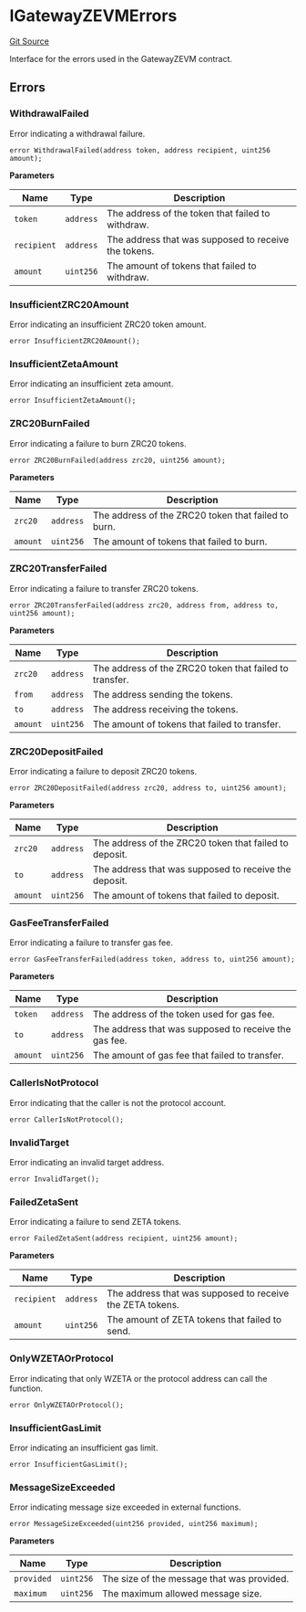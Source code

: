 # IGatewayZEVMErrors
[Git Source](https://github.com/zeta-chain/protocol-contracts/blob/main/v2/contracts/zevm/interfaces/IGatewayZEVM.sol)

Interface for the errors used in the GatewayZEVM contract.


## Errors
### WithdrawalFailed
Error indicating a withdrawal failure.


```solidity
error WithdrawalFailed(address token, address recipient, uint256 amount);
```

**Parameters**

|Name|Type|Description|
|----|----|-----------|
|`token`|`address`|The address of the token that failed to withdraw.|
|`recipient`|`address`|The address that was supposed to receive the tokens.|
|`amount`|`uint256`|The amount of tokens that failed to withdraw.|

### InsufficientZRC20Amount
Error indicating an insufficient ZRC20 token amount.


```solidity
error InsufficientZRC20Amount();
```

### InsufficientZetaAmount
Error indicating an insufficient zeta amount.


```solidity
error InsufficientZetaAmount();
```

### ZRC20BurnFailed
Error indicating a failure to burn ZRC20 tokens.


```solidity
error ZRC20BurnFailed(address zrc20, uint256 amount);
```

**Parameters**

|Name|Type|Description|
|----|----|-----------|
|`zrc20`|`address`|The address of the ZRC20 token that failed to burn.|
|`amount`|`uint256`|The amount of tokens that failed to burn.|

### ZRC20TransferFailed
Error indicating a failure to transfer ZRC20 tokens.


```solidity
error ZRC20TransferFailed(address zrc20, address from, address to, uint256 amount);
```

**Parameters**

|Name|Type|Description|
|----|----|-----------|
|`zrc20`|`address`|The address of the ZRC20 token that failed to transfer.|
|`from`|`address`|The address sending the tokens.|
|`to`|`address`|The address receiving the tokens.|
|`amount`|`uint256`|The amount of tokens that failed to transfer.|

### ZRC20DepositFailed
Error indicating a failure to deposit ZRC20 tokens.


```solidity
error ZRC20DepositFailed(address zrc20, address to, uint256 amount);
```

**Parameters**

|Name|Type|Description|
|----|----|-----------|
|`zrc20`|`address`|The address of the ZRC20 token that failed to deposit.|
|`to`|`address`|The address that was supposed to receive the deposit.|
|`amount`|`uint256`|The amount of tokens that failed to deposit.|

### GasFeeTransferFailed
Error indicating a failure to transfer gas fee.


```solidity
error GasFeeTransferFailed(address token, address to, uint256 amount);
```

**Parameters**

|Name|Type|Description|
|----|----|-----------|
|`token`|`address`|The address of the token used for gas fee.|
|`to`|`address`|The address that was supposed to receive the gas fee.|
|`amount`|`uint256`|The amount of gas fee that failed to transfer.|

### CallerIsNotProtocol
Error indicating that the caller is not the protocol account.


```solidity
error CallerIsNotProtocol();
```

### InvalidTarget
Error indicating an invalid target address.


```solidity
error InvalidTarget();
```

### FailedZetaSent
Error indicating a failure to send ZETA tokens.


```solidity
error FailedZetaSent(address recipient, uint256 amount);
```

**Parameters**

|Name|Type|Description|
|----|----|-----------|
|`recipient`|`address`|The address that was supposed to receive the ZETA tokens.|
|`amount`|`uint256`|The amount of ZETA tokens that failed to send.|

### OnlyWZETAOrProtocol
Error indicating that only WZETA or the protocol address can call the function.


```solidity
error OnlyWZETAOrProtocol();
```

### InsufficientGasLimit
Error indicating an insufficient gas limit.


```solidity
error InsufficientGasLimit();
```

### MessageSizeExceeded
Error indicating message size exceeded in external functions.


```solidity
error MessageSizeExceeded(uint256 provided, uint256 maximum);
```

**Parameters**

|Name|Type|Description|
|----|----|-----------|
|`provided`|`uint256`|The size of the message that was provided.|
|`maximum`|`uint256`|The maximum allowed message size.|

